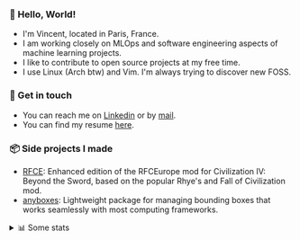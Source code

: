 ### 👋 Hello, World!

- I'm Vincent, located in Paris, France.
- I am working closely on MLOps and software engineering aspects of machine learning projects.
- I like to contribute to open source projects at my free time.
- I use Linux (Arch btw) and Vim. I'm always trying to discover new FOSS.

### 🔗 Get in touch

- You can reach me on [Linkedin](https://www.linkedin.com/in/vincent-duchauffour-3a9641155/) or by [mail](mailto:vincent.duchauffour@proton.me).
- You can find my resume [here](https://raw.githubusercontent.com/VDuchauffour/resume/main/resume.pdf).

### 📦 Side projects I made

- [RFCE](https://github.com/VDuchauffour/RFCEurope): Enhanced edition of the RFCEurope mod for Civilization IV: Beyond the Sword, based on the popular Rhye's and Fall of Civilization mod. 
- [anyboxes](https://github.com/VDuchauffour/anyboxes): Lightweight package for managing bounding boxes that works seamlessly with most computing frameworks. 

<details><summary>📊 Some stats</summary>  
  
<p align="center">
  <img alt="VDuchauffour's github stats" src="https://github-readme-stats.vercel.app/api?username=VDuchauffour&include_all_commits=true&show_icons=true&theme=react"/>
  <br />
  <img alt="VDuchauffour's streak stats" src="https://streak-stats.demolab.com?user=VDuchauffour&theme=react"/>
  <br />
  <img alt="VDuchauffour's language stats" src="https://github-readme-stats.vercel.app/api/top-langs/?username=VDuchauffour&count_private=true&include_all_commits=true&show_icons=true&layout=compact&theme=react"/>
  <!--   <br />
  <img alt="VDuchauffour's Wakatime stats" src="https://github-readme-stats.vercel.app/api/wakatime?username=VDuchauffour&theme=react"/> -->
</p>

#### 🧭 Wakatime stats
<!--START_SECTION:waka-->
![Code Time](http://img.shields.io/badge/Code%20Time-2%2C406%20hrs%2020%20mins-blue)

![Lines of code](https://img.shields.io/badge/From%20Hello%20World%20I%27ve%20Written-4.3%20million%20lines%20of%20code-blue)

**🐱 My GitHub Data** 

> 📦 989.2 kB Used in GitHub's Storage 
 > 
> 🚫 Not Opted to Hire
 > 
> 📜 9 Public Repositories 
 > 
> 🔑 2 Private Repositories 
 > 
**I'm an Early 🐤** 

```text
🌞 Morning                473 commits         ██░░░░░░░░░░░░░░░░░░░░░░░   07.82 % 
🌆 Daytime                3616 commits        ███████████████░░░░░░░░░░   59.78 % 
🌃 Evening                1679 commits        ███████░░░░░░░░░░░░░░░░░░   27.76 % 
🌙 Night                  281 commits         █░░░░░░░░░░░░░░░░░░░░░░░░   04.65 % 
```
📅 **I'm Most Productive on Monday** 

```text
Monday                   1410 commits        ██████░░░░░░░░░░░░░░░░░░░   23.31 % 
Tuesday                  1289 commits        █████░░░░░░░░░░░░░░░░░░░░   21.31 % 
Wednesday                892 commits         ████░░░░░░░░░░░░░░░░░░░░░   14.75 % 
Thursday                 1191 commits        █████░░░░░░░░░░░░░░░░░░░░   19.69 % 
Friday                   959 commits         ████░░░░░░░░░░░░░░░░░░░░░   15.85 % 
Saturday                 94 commits          ░░░░░░░░░░░░░░░░░░░░░░░░░   01.55 % 
Sunday                   214 commits         █░░░░░░░░░░░░░░░░░░░░░░░░   03.54 % 
```


📊 **This Week I Spent My Time On** 

```text
💬 Programming Languages: 
Python                   6 hrs 45 mins       ████████████████████████░   94.87 % 
C++                      6 mins              ░░░░░░░░░░░░░░░░░░░░░░░░░   01.61 % 
Markdown                 6 mins              ░░░░░░░░░░░░░░░░░░░░░░░░░   01.54 % 
TOML                     4 mins              ░░░░░░░░░░░░░░░░░░░░░░░░░   01.01 % 
Other                    2 mins              ░░░░░░░░░░░░░░░░░░░░░░░░░   00.65 % 
```


 Last Updated on 09/11/2024 00:49:02 UTC
<!--END_SECTION:waka-->
</details>
